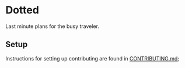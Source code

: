 # Dotted

Last minute plans for the busy traveler.

## Setup

Instructions for setting up contributing are found in [CONTRIBUTING.md](CONTRIBUTING.md);
